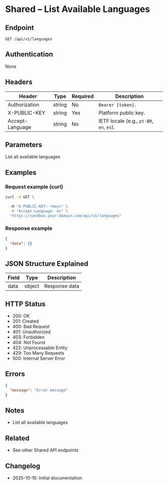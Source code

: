 # Shared – List Available Languages

## Endpoint

```
GET /api/v1/languages
```

## Authentication

None

## Headers

| Header     | Type | Required | Description |
| ---------------- | ------ | -------- | ----------- |
| Authorization    | string | No | `Bearer {token}`. |
| X-PUBLIC-KEY     | string | Yes      | Platform public key. |
| Accept-Language  | string | No       | IETF locale (e.g., `pt-BR`, `en`, `es`). |

## Parameters

List all available languages

## Examples

### Request example (curl)

```bash
curl -X GET \
  
  -H "X-PUBLIC-KEY: <key>" \
  -H "Accept-Language: en" \
  "https://sandbox.your-domain.com/api/v1/languages"
```

### Response example

```json
{
  "data": {}
}
```

## JSON Structure Explained

| Field | Type | Description |
| ----------- | ------- | ----------- |
| data        | object  | Response data |

## HTTP Status

- 200: OK
- 201: Created
- 400: Bad Request
- 401: Unauthorized
- 403: Forbidden
- 404: Not Found
- 422: Unprocessable Entity
- 429: Too Many Requests
- 500: Internal Server Error

## Errors

```json
{
  "message": "Error message"
}
```

## Notes

- List all available languages

## Related

- See other Shared API endpoints

## Changelog

- 2025-10-16: Initial documentation
